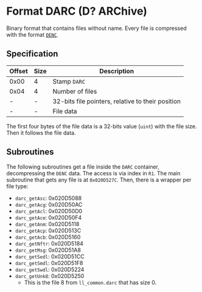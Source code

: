 # Format DARC (D? ARChive)

Binary format that contains files without name. Every file is compressed with
the format [`DENC`](DENC.md).

## Specification

| Offset | Size | Description                                       |
| ------ | ---- | ------------------------------------------------- |
| 0x00   | 4    | Stamp `DARC`                                      |
| 0x04   | 4    | Number of files                                   |
| -      | -    | 32-bits file pointers, relative to their position |
| -      | -    | File data                                         |

The first four bytes of the file data is a 32-bits value (`uint`) with the file
size. Then it follows the file data.

## Subroutines

The following subroutines get a file inside the `DARC` container, decompressing
the `DENC` data. The access is via index in `R1`. The main subroutine that gets
any file is at `0x020D527C`. Then, there is a wrapper per file type:

- `darc_getAsc`: 0x020D5088
- `darc_getAcg`: 0x020D50AC
- `darc_getAcl`: 0x020D50D0
- `darc_getAce`: 0x020D50F4
- `darc_getAnm`: 0x020D5118
- `darc_getAcp`: 0x020D513C
- `darc_getAcb`: 0x020D5160
- `darc_getNftr`: 0x020D5184
- `darc_getMsg`: 0x020D51A8
- `darc_getSedl`: 0x020D51CC
- `darc_getSmdl`: 0x020D51F8
- `darc_getSwdl`: 0x020D5224
- `darc_getUnk8`: 0x020D5250
  - This is the file 8 from `ll_common.darc` that has size 0.
